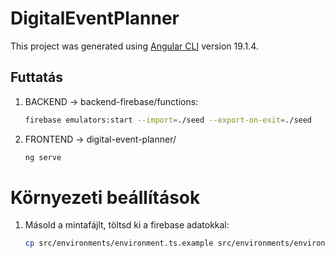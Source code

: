 # DigitalEventPlanner

This project was generated using [Angular CLI](https://github.com/angular/angular-cli) version 19.1.4.

## Futtatás
   1. BACKEND -> backend-firebase/functions:
      ```bash
      firebase emulators:start --import=./seed --export-on-exit=./seed
      ```

   2. FRONTEND -> digital-event-planner/
      ```bash
      ng serve
      ```


# Környezeti beállítások

1. Másold a mintafájlt, töltsd ki a firebase adatokkal:
   ```bash
   cp src/environments/environment.ts.example src/environments/environment.ts
   ```
